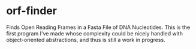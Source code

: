 # orf-finder

Finds Open Reading Frames in a Fasta File of DNA Nucleotides. This is the first program I've made whose complexity could be nicely handled with object-oriented abstractions, and thus is still a work in progress. 

